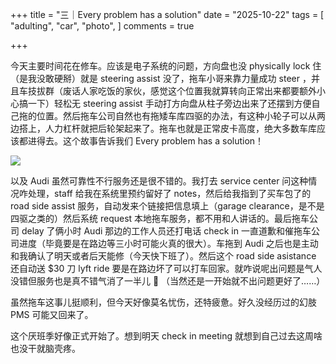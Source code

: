 +++
title = "三｜Every problem has a solution"
date = "2025-10-22"
tags = [
    "adulting",
    "car",
    "photo",
]
comments = true

+++

今天主要时间花在修车。应该是电子系统的问题，方向盘也没 physically lock 住（是我没敢硬掰）就是 steering assist 没了，拖车小哥来靠力量成功 steer ，并且车技拔群（废话人家吃饭的家伙，感觉这个位置我就算转向正常出来都要额外小心搞一下）轻松无 steering assist 手动打方向盘从柱子旁边出来了还摆到方便自己拖的位置。然后拖车公司自然也有拖矮车库四驱的办法，有这种小轮子可以从两边搭上，人力杠杆就把后轮架起来了。拖车也就是正常皮卡高度，绝大多数车库应该都进得去。这个故事告诉我们 Every problem has a solution！

![](https://media.douchi.space/douchi/media_attachments/files/115/420/627/835/127/397/original/236b3b09c386c0ba.png)

以及 Audi 虽然可靠性不行服务还是很不错的。我打去 service center 问这种情况咋处理，staff 给我在系统里预约留好了 notes，然后给我指到了买车包了的 road side assist 服务，自动发来个链接把信息填上（garage clearance，是不是四驱之类的）然后系统 request 本地拖车服务，都不用和人讲话的。最后拖车公司 delay 了俩小时 Audi 那边的工作人员还打电话 check in 一直道歉和催拖车公司进度（毕竟要是在路边等三小时可能火真的很大）。车拖到 Audi 之后也是主动和我确认了明天或者后天能修（今天快下班了）。然后这个 road side asistance 还自动送 $30 刀 lyft ride 要是在路边坏了可以打车回家。就咋说呢出问题是气人没错但服务也是真不错气消了一半儿 🤣 （当然还是一开始就不出问题更好了……）

虽然拖车这事儿挺顺利，但今天好像莫名忧伤，还特疲惫。好久没经历过的幻肢 PMS 可能又回来了。

这个厌班季好像正式开始了。想到明天 check in meeting 就想到自己过去这周啥也没干就脑壳疼。